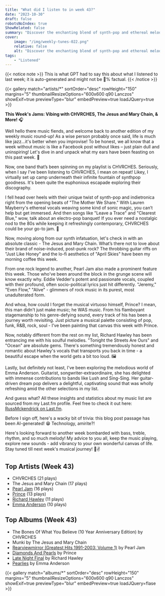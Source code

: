 ```yaml
---
title: "What did I listen to in week 43?"
date: "2023-10-30"
draft: false
robotsNoIndex: true
ShowRelated: false
summary: "Discover the enchanting blend of synth-pop and ethereal melodies in CHVRCHES' music. Their captivating harmonies will leave you captivated!"
cover:
    image: "/img/weekly-tunes-022.png"
    relative: false
    alt: "Discover the enchanting blend of synth-pop and ethereal melodies in CHVRCHES' music. Their captivating harmonies will leave you captivated!"
tags:
    - "Listened"
---
```


{{< notice note >}}
This is what GPT had to say this about what I listened to last week; it is auto-generated and might not be 💯% factual.
{{< /notice >}}

{{< gallery match="artists/*" sortOrder="desc" rowHeight="150" margins="5" thumbnailResizeOptions="600x600 q90 Lanczos" showExif=true previewType="blur" embedPreview=true loadJQuery=true >}}

**This Week's Jams: Vibing with CHVRCHES, The Jesus and Mary Chain, & More!** 🎧

Well hello there music fiends, and welcome back to another edition of my weekly music round-up! As a wise person probably once said, life is much like jazz...it's better when you improvise! To be honest, we all know that a week without music is like a Facebook post without likes – just plain dull and uninspiring! Let's dive in and unpack what my ears have been feasting on this past week. 🥁

Now, one band that’s been spinning on my playlist is CHVRCHES. Seriously, when I say I've been listening to CHVRCHES, I mean on repeat! Likey, I virtually set up camp underneath their infinite fountain of synthpop goodness. It's been quite the euphonious escapade exploring their discography.

I fell head over heels with their unique twist of synth-pop and indietronica right from the opening beats of "The Mother We Share." With Lauren Mayberry's ethereal vocals weaving some kind of sonic magic, you can’t help but get immersed. And then songs like "Leave a Trace" and "Clearest Blue," wow, talk about an electro-pop banquet! If you ever need a nostalgic nod to the 80s while keeping it refreshingly contemporary, CHVRCHES could be your go-to jam. 🎵

Now, moving along from our synth infatuation, let's check in with an absolute classic - The Jesus and Mary Chain. What’s there not to love about their brand of noise-induced, post-punk rock? The throbbing guitar riffs on "Just Like Honey" and the lo-fi aesthetics of "April Skies" have been my morning coffee this week.

From one rock legend to another, Pearl Jam also made a prominent feature this week. Those who've been around the block in the grunge scene will know exactly why. Eddie Vedder's potent and passionate vocals, coupled with their profound, often socio-political lyrics just hit differently. "Jeremy," "Even Flow," "Alive" - glimmers of rock music in its purest, most unadulterated form.

And whoa, how could I forget the musical virtuoso himself, Prince? I mean, this man didn't just make music; he WAS music. From his flamboyant stagemanship to his genre-defying sound, every track of his has been a journey worth revisiting. Just picture a musical palette consisting of pop, funk, R&B, rock, soul - I've been painting that canvas this week with Prince.

Now, notably different from the rest on my list, Richard Hawley has been entrancing me with his soulful melodies. "Tonight the Streets Are Ours" and "Ocean" are absolute gems. There's something tremendously honest and romantic about Hawley's vocals that transports you back in time - a beautiful escape when the world gets a bit too loud. 🖼️

Lastly, but definitely not least, I've been exploring the melodious world of Emma Anderson. Guitarist, songwriter-extraordinaire, she has delighted with immense contributions to bands like Lush and Sing-Sing. Her guitar-driven dream pop delivers a delightful, captivating sound that was wholly refreshing amid the other selections in my list.

And guess what? All these insights and statistics about my music list are sourced from my Last.fm profile. Feel free to check it out here: [RussMckendrick on Last.fm](https://www.last.fm/user/RussMckendrick). 

Before I sign off, here's a wacky bit of trivia: this blog post passage has been AI-generated! 😁 Technology, amirite?!

Here's looking forward to another week bombarded with bass, treble, rhythm, and so much melody! My advice to you all, keep the music playing, explore new sounds - add vibrancy to your own wonderful canvas of life. Stay tuned till next week's musical journey! 🎸✌️

## Top Artists (Week 43)

- CHVRCHES (21 plays)
- The Jesus and Mary Chain (17 plays)
- [Pearl Jam](https://www.russ.fm/artist/pearl-jam/) (16 plays)
- [Prince](https://www.russ.fm/artist/prince/) (13 plays)
- [Richard Hawley](https://www.russ.fm/artist/richard-hawley/) (11 plays)
- [Emma Anderson](https://www.russ.fm/artist/emma-anderson/) (10 plays)


## Top Albums (Week 43)

- The Bones Of What You Believe (10 Year Anniversary Edition) by CHVRCHES
- Munki by The Jesus and Mary Chain
- [Rearviewmirror (Greatest Hits 1991-2003: Volume 1)](https://www.russ.fm/albums/rearviewmirror-greatest-hits-1991-2003-volume-1-22421005/) by Pearl Jam
- [Diamonds And Pearls](https://www.russ.fm/albums/diamonds-and-pearls-28719109/) by Prince
- [Late Night Final](https://www.russ.fm/albums/late-night-final-6196121/) by Richard Hawley
- [Pearlies](https://www.russ.fm/albums/pearlies-28653319/) by Emma Anderson


{{< gallery match="albums/*" sortOrder="desc" rowHeight="150" margins="5" thumbnailResizeOptions="600x600 q90 Lanczos" showExif=true previewType="blur" embedPreview=true loadJQuery=flase >}}